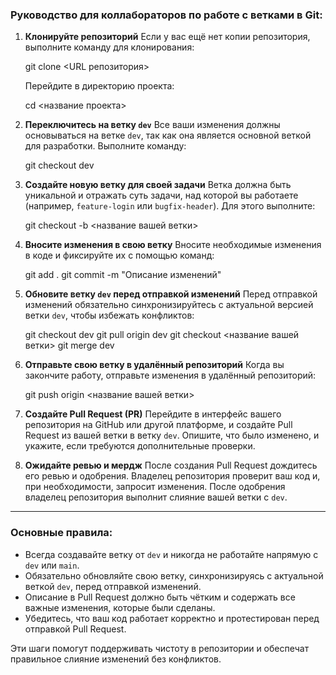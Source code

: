 ### Руководство для коллабораторов по работе с ветками в Git:

1. **Клонируйте репозиторий**
   Если у вас ещё нет копии репозитория, выполните команду для клонирования:

   git clone <URL репозитория>

   Перейдите в директорию проекта:

   cd <название проекта>


2. **Переключитесь на ветку `dev`**
   Все ваши изменения должны основываться на ветке `dev`, так как она является основной веткой для разработки. Выполните команду:

   git checkout dev


3. **Создайте новую ветку для своей задачи**
   Ветка должна быть уникальной и отражать суть задачи, над которой вы работаете (например, `feature-login` или `bugfix-header`). Для этого выполните:

   git checkout -b <название вашей ветки>


4. **Вносите изменения в свою ветку**
   Вносите необходимые изменения в коде и фиксируйте их с помощью команд:

   git add .
   git commit -m "Описание изменений"


5. **Обновите ветку `dev` перед отправкой изменений**
   Перед отправкой изменений обязательно синхронизируйтесь с актуальной версией ветки `dev`, чтобы избежать конфликтов:

   git checkout dev
   git pull origin dev
   git checkout <название вашей ветки>
   git merge dev


6. **Отправьте свою ветку в удалённый репозиторий**
   Когда вы закончите работу, отправьте изменения в удалённый репозиторий:

   git push origin <название вашей ветки>


7. **Создайте Pull Request (PR)**
   Перейдите в интерфейс вашего репозитория на GitHub или другой платформе, и создайте Pull Request из вашей ветки в ветку `dev`. Опишите, что было изменено, и укажите, если требуются дополнительные проверки.

8. **Ожидайте ревью и мердж**
   После создания Pull Request дождитесь его ревью и одобрения. Владелец репозитория проверит ваш код и, при необходимости, запросит изменения. После одобрения владелец репозитория выполнит слияние вашей ветки с `dev`.

---

### Основные правила:
- Всегда создавайте ветку от `dev` и никогда не работайте напрямую с `dev` или `main`.
- Обязательно обновляйте свою ветку, синхронизируясь с актуальной веткой `dev`, перед отправкой изменений.
- Описание в Pull Request должно быть чётким и содержать все важные изменения, которые были сделаны.
- Убедитесь, что ваш код работает корректно и протестирован перед отправкой Pull Request.

Эти шаги помогут поддерживать чистоту в репозитории и обеспечат правильное слияние изменений без конфликтов.
